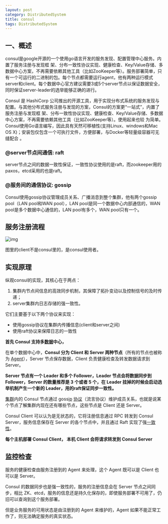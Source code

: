```yaml
---
layout: post
category: DistributedSystem
title: consul
tags: DistributedSystem
---
```


## 一、概述

consul是google开源的一个使用go语言开发的服务发现、配置管理中心服务。内置了服务注册与发现框 架、分布一致性协议实现、健康检查、Key/Value存储、多数据中心方案，不再需要依赖其他工具（比如ZooKeeper等）。服务部署简单，只有一个可运行的二进制的包。每个节点都需要运行agent，他有两种运行模式server和client。每个数据中心官方建议需要3或5个server节点以保证数据安全，同时保证server-leader的选举能够正确的进行。

Consul 是 HashiCorp 公司推出的开源工具，用于实现分布式系统的服务发现与配置。与其他分布式服务注册与发现的方案，Consul的方案更“一站式”，内置了服务注册与发现框 架、分布一致性协议实现、健康检查、Key/Value存储、多数据中心方案，不再需要依赖其他工具（比如ZooKeeper等）。使用起来也较 为简单。Consul使用Go语言编写，因此具有天然可移植性(支持Linux、windows和Mac OS X)；安装包仅包含一个可执行文件，方便部署，与Docker等轻量级容器可无缝配合 。



### @server节点间通信: raft

server节点之间的数据一致性保证，一致性协议使用的是raft，而zookeeper用的paxos，etcd采用的也是raft。

### @服务间的通信协议: gossip

Consul使用gossip协议管理成员关系、广播消息到整个集群，他有两个gossip  pool（LAN pool和WAN pool），LAN pool是同一个数据中心内部通信的，WAN pool是多个数据中心通信的，LAN pool有多个，WAN pool只有一个。





## 服务注册流程

![img](https://cdn.jsdelivr.net/gh/mafulong/mdPic@vv3/v3/20211224165321.png)

图里的client不是consul里的，是consul使用者。

## 实现原理

纵观consul的实现，其核心在于两点：

1. 集群内节点间信息的高效同步机制，其保障了拓扑变动以及控制信号的及时传递；
2. server集群内日志存储的强一致性。

它们主要基于以下两个协议来实现：

- 使用gossip协议在集群内传播信息(client和server之间)
- 使用raft协议来保障日志的一致性



**首先 Consul 支持多[数据](http://www.liuhaihua.cn/archives/tag/数据)中心，**

在单个数据中心中，**Consul 分为 Client 和 Server 两种节点**（所有的节点也被称为 [Agent](http://www.liuhaihua.cn/archives/tag/agent)），Server 节点保存数据，Client 负责健康检查及转发数据请求到 Server。

**Server 节点有一个 Leader 和多个 Follower，Leader 节点会将数据同步到 Follower，Server 的数量推荐是 3 个或者 5 个，在 Leader 挂掉的时候会启动选举机制产生一个新的 Leader，用的raft保证同步一致性。**

[集群](http://www.liuhaihua.cn/archives/tag/集群)内的 Consul 节点通过 goss[ip](http://www.liuhaihua.cn/archives/tag/ip) [协议](http://www.liuhaihua.cn/archives/tag/protocol)（流言协议）维护成员关系，也就是说某个节点了解集群内现在还有哪些节点，这些节点是 Client 还是 Server。

Consul Client 可以认为是无状态的，它将注册信息通过 RPC 转发到 Consul Server，服务信息保存在 Server 的各个节点中，并且通过 Raft 实现了强[一致性](http://www.liuhaihua.cn/archives/tag/一致性)。

**每个主机部署 Consul Client， 本机 Client 会将请求转发到 Consul Server**

## 监控检查

服务的健康检查由服务注册到的 Agent 来处理，这个 Agent 既可以是 Client 也可以是 Server。

Consul 的数据同步也是强一致性的，服务的注册信息会在 Server 节点之间同步，相比 ZK、etcd，服务的信息还是持久化保存的，即使服务部署不可用了，仍旧可以查询到这个服务部署。

但是业务服务的可用状态是由注册到的 Agent 来维护的，Agent 如果不能正常工作了，则无法确定服务的真实状态。

